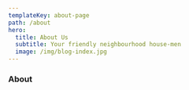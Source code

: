 ```yaml
---
templateKey: about-page
path: /about
hero:
  title: About Us
  subtitle: Your friendly neighbourhood house-men
  image: /img/blog-index.jpg
---
```


### About
